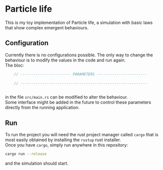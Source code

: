# Particle life

This is my toy implementation of Particle life, a simulation with basic laws that show complex emergent behaviours.


## Configuration

Currently there is no configurations possible. The only way to change the behaviour is to modify the values in the code and run again.  
The bloc:
```rust
    // ----------------------- PARAMETERS -----------------------
    
    // ----------------------------------------------------------
  
```
in the file `src/main.rs` can be modified to alter the behaviour.  
Some interface might be added in the future to control these parameters directly from the running application.

## Run

To run the project you will need the rust project manager called `cargo` that is most easily obtained by installing the `rustup` rust installer.  
Once you have `cargo`, simply run anywhere in this repository:

```sh
cargo run --release
```

and the simulation should start.